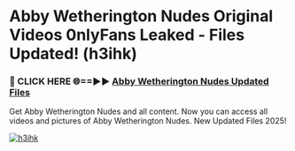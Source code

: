# Abby Wetherington Nudes Original Videos 0nlyFans Leaked - Files Updated! (h3ihk)

<h3>🔴 CLICK HERE 🌐==►► <a href="https://tinyurl.com/5h6xmrr3" rel="nofollow">Abby Wetherington Nudes Updated Files</a></h3>

Get Abby Wetherington Nudes and all content. Now you can access all videos and pictures of Abby Wetherington Nudes. New Updated Files 2025!

[![h3ihk](https://i.imgur.com/KVD873Z.gif)](https://tinyurl.com/5h6xmrr3)
